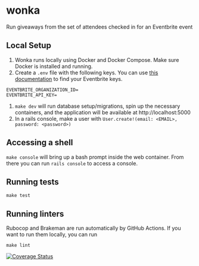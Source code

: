 # wonka

Run giveaways from the set of attendees checked in for an Eventbrite event

## Local Setup

1. Wonka runs locally using Docker and Docker Compose. Make sure Docker is installed and running.
1. Create a `.env` file with the following keys. You can use [this documentation](https://www.eventbrite.com/platform/docs/organizations) to find your Eventbrite keys.
  ```
  EVENTBRITE_ORGANIZATION_ID=
  EVENTBRITE_API_KEY=
  ```
1. `make dev` will run database setup/migrations, spin up the necessary containers, and the application will be available at http://localhost:5000
1. In a rails console, make a user with `User.create!(email: <EMAIL>, password: <password>)`

## Accessing a shell

`make console` will bring up a bash prompt inside the web container. From there you can run `rails console` to access a console.

## Running tests

`make test`

## Running linters

Rubocop and Brakeman are run automatically by GitHub Actions. If you want to run them locally, you can run

`make lint`

[![Coverage Status](https://coveralls.io/repos/github/nycmkm/wonka/badge.svg)](https://coveralls.io/github/nycmkm/wonka)
